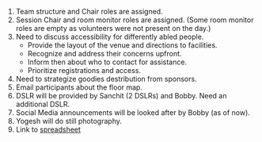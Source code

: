 1.  Team structure and Chair roles are assigned.
2.  Session Chair and room monitor roles are assigned. (Some room monitor roles are empty as volunteers were not present on the day.)
3.  Need to discuss accessibility for differently abled people.
     *  Provide the layout of the venue and directions to facilities.
     *  Recognize and address their concerns upfront.
     *  Inform then about who to contact for assistance.
     *  Prioritize registrations and access.
4.  Need to strategize goodies destribution from sponsors.
5.  Email participants about the floor map.
6.  DSLR will be provided by Sanchit (2 DSLRs) and Bobby. Need an additional DSLR.
7.  Social Media announcements will be looked after by Bobby (as of now).
8.  Yogesh will do still photography.
9.  Link to [spreadsheet](https://docs.google.com/spreadsheets/d/17q3E5F2c8cwTBLyHL2ly4Ik7UUIbs-D80KCSNysdvvM)
